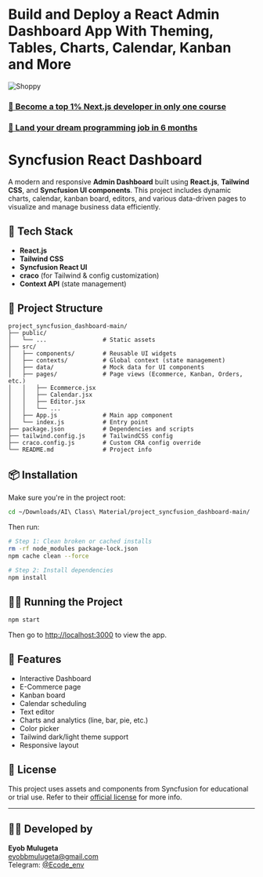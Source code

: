 # Build and Deploy a React Admin Dashboard App With Theming, Tables, Charts, Calendar, Kanban and More
![Shoppy](https://i.ibb.co/W6g39w3/image.png)

### [🌟 Become a top 1% Next.js developer in only one course]()
### [🚀 Land your dream programming job in 6 months]()


# Syncfusion React Dashboard

A modern and responsive **Admin Dashboard** built using **React.js**, **Tailwind CSS**, and **Syncfusion UI components**. This project includes dynamic charts, calendar, kanban board, editors, and various data-driven pages to visualize and manage business data efficiently.

## 🚀 Tech Stack

- **React.js**
- **Tailwind CSS**
- **Syncfusion React UI**
- **craco** (for Tailwind & config customization)
- **Context API** (state management)

## 📁 Project Structure

```
project_syncfusion_dashboard-main/
├── public/
│   └── ...                # Static assets
├── src/
│   ├── components/        # Reusable UI widgets
│   ├── contexts/          # Global context (state management)
│   ├── data/              # Mock data for UI components
│   ├── pages/             # Page views (Ecommerce, Kanban, Orders, etc.)
│   │   ├── Ecommerce.jsx
│   │   ├── Calendar.jsx
│   │   ├── Editor.jsx
│   │   └── ...
│   ├── App.js             # Main app component
│   └── index.js           # Entry point
├── package.json           # Dependencies and scripts
├── tailwind.config.js     # TailwindCSS config
├── craco.config.js        # Custom CRA config override
└── README.md              # Project info
```

## 📦 Installation

Make sure you're in the project root:

```bash
cd ~/Downloads/AI\ Class\ Material/project_syncfusion_dashboard-main/
```

Then run:

```bash
# Step 1: Clean broken or cached installs
rm -rf node_modules package-lock.json
npm cache clean --force

# Step 2: Install dependencies
npm install
```

## 🧑‍💻 Running the Project

```bash
npm start
```

Then go to [http://localhost:3000](http://localhost:3000) to view the app.

## 🧠 Features

- Interactive Dashboard
- E-Commerce page
- Kanban board
- Calendar scheduling
- Text editor
- Charts and analytics (line, bar, pie, etc.)
- Color picker
- Tailwind dark/light theme support
- Responsive layout

## 📄 License

This project uses assets and components from Syncfusion for educational or trial use. Refer to their [official license](https://www.syncfusion.com/eula) for more info.

---

## 🙋‍♂️ Developed by

**Eyob Mulugeta**  
[eyobbmulugeta@gmail.com](mailto:eyobbmulugeta@gmail.com)  
Telegram: [@Ecode_env](https://t.me/Ecode_env)
